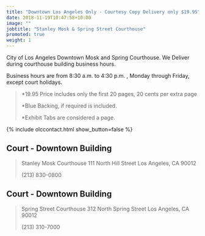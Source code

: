 ```yaml
---
title: "Downtown Los Angeles Only - Courtesy Copy Delivery only $19.95"
date: 2018-11-19T10:47:58+10:00
image: ""
jobtitle: "Stanley Mosk & Spring Street Courthouse"
promoted: true
weight: 1
---
```


City of Los Angeles Downtown Mosk and Spring Courthouse.
We Deliver during courthouse building business hours.

Business hours are from 8:30 a.m. to 4:30 p.m. , Monday through Friday, except court holidays.


> *19.95 Price includes only the first 20 pages, 20 cents per extra page
> 
> *Blue Backing, if required is included.
>
> *Exhibit Tabs are considered a page. 


{% include olccontact.html show_button=false %}


Court - Downtown Building
---------

>  Stanley Mosk Courthouse
>  111 North Hill Street
>  Los Angeles, CA 90012
>
>  (213) 830-0800


Court - Downtown Building
---------

>  Spring Street Courthouse
>  312 North Spring Street
>  Los Angeles, CA 90012
>
>  (213) 310-7000